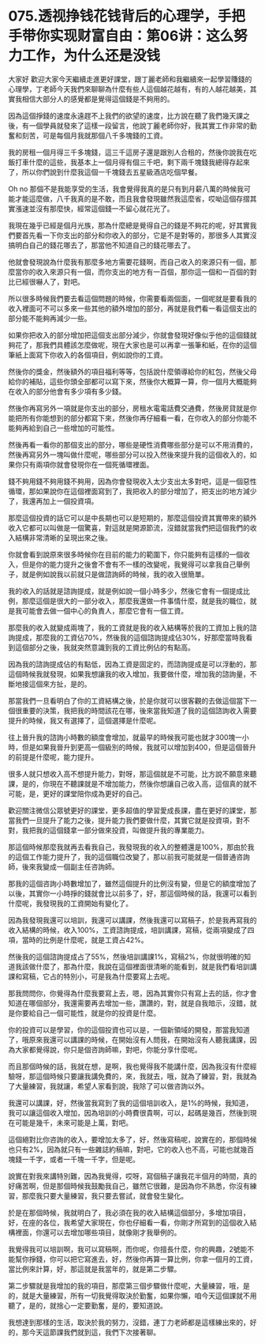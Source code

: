 # 075.透视挣钱花钱背后的心理学，手把手带你实现财富自由：第06讲：这么努力工作，为什么还是没钱

大家好 歡迎大家今天繼續走進更好課堂，跟丁麗老師和我繼續來一起學習賺錢的心理學，丁老師今天我們來聊聊為什麼有些人這個越花越有，有的人越花越美，其實我相信大部分人的感覺都是覺得這個錢是不夠用的。

因為這個掙錢的速度永遠趕不上我們的欲望的速度，比方說在聽了我們幾天課之後，有一個學員就發來了這樣一段留言，他說丁麗老師你好，我其實工作非常的勤奮和刻苦，可是每個月我就那個八千多塊錢的工資。

我的房租一個月得三千多塊錢，這三千這房子還是跟別人合租的，然後你說我在吃飯打車什麼的這些，我基本上一個月得有個三千吧，剩下兩千塊錢我總得存起來了，所以你們說到什麼我這個一千塊錢去五星級酒店吃個早餐。

Oh no 那個不是我能享受的生活，我會覺得我真的是只有到月薪八萬的時候我可能才能這麼做，八千我真的是不敢，而且我會發現雖然我這麼省，哎呦這個存摺其實漲速並沒有那麼快，經常這個錢一不留心就花光了。

我現在幾乎已經是個月光族，那為什麼總是覺得自己的錢是不夠花的呢，好其實我們要首先看一下你支出的部分和你收入的部分，它是不是對等的，那很多人其實沒搞明白自己的錢花哪去了，那當他不知道自己的錢花哪去了。

他就會發現說為什麼我有那麼多地方需要花錢啊，而自己收入的來源只有一個，那麼當你的收入來源只有一個，而你支出的地方有一百個，那你這一個和一百個的對比已經很嚇人了，對吧。

所以很多時候我們要去看這個問題的時候，你需要看兩個面，一個呢就是要看我的收入裡面可不可以多來一些其他的額外增加的部分，再就是我們看一看這個支出的部分能不能夠再減少一些。

如果你把收入的部分增加把這個支出部分減少，你就會發現好像似乎他的這個錢就夠花了，那我們具體該怎麼做呢，現在大家也是可以再拿一張筆和紙，在你的這個筆紙上面寫下你收入的各個項目，例如說你的工資。

然後你的獎金，然後額外的項目福利等等，包括說什麼領導給你的紅包，然後父母給你的補貼，這些你頭全部都可以寫下來，然後你大概算一算，你一個月大概能夠在收入的部分他會有多少項有多少錢。

然後你再寫另外一項就是你支出的部分，房租水電電話費交通費，然後房貸就是你能把所有你能想到的部分都寫下來，然後你再仔細看一看，在你收入的部分你能不能夠再給到自己一些增加的可能性。

然後再看一看你的那個支出的部分，哪些是硬性消費哪些部分是可以不用消費的，然後再寫另外一塊叫做什麼呢，哪些部分可以投入然後來提升我的這個收入的，如果你只有兩項你就會發現你在一個死循環裡面。

錢不夠用錢不夠用錢不夠用，因為你會發現收入太少支出太多對吧，這是一個惡性循環，那如果說你在這個裡面寫到了，我把收入的部分增加了，把支出的地方減少了，我還再加上一個投資項。

那麼這個投資的話它可以是中長期也可以是短期的，那麼這個投資其實帶來的額外收入它都可以叫做是一個驚喜，對這就是開源節流，沒錯就當我們把這個我們的收入結構非常清晰的呈現出來之後。

你就會看到說原來很多時候你在目前的能力的範圍下，你只能夠有這樣的一個收入，但是你的能力提升之後會不會有不一樣的改變呢，我覺得可以拿我自己舉例子，就是例如說我以前就只是做諮詢師的時候，我的收入很簡單。

我的收入的話就是諮詢提成，就是例如說一個小時多少，然後它會有一個提成比例，那麼這個是很大的一部分收入，那麼我還做一件事情什麼，就是我的職位，就是我可能會去做一個中心的負責人，那麼它會有一個工資。

那麼我的收入就變成兩塊了，我的工資就是我的收入結構等於我的工資加上我的諮詢提成，那麼我的工資佔70%，然後我的這個諮詢提成佔30%，好那麼當時我看到這個部分之後，我就突然意識到我的工資比例佔的有點高。

因為我的諮詢提成佔的有點低，因為工資是固定的，而諮詢提成是可以浮動的，那這個時候我就發現，如果我想讓我的收入增加，我要做什麼，增加我的諮詢量，不斷地接這個來方扯，是的。

那當我們一旦看明白了你的工資結構之後，於是你就可以很客觀的去做這個當下一個很重要的決策，我把我的時間該花在哪，後來當我知道了我的這個諮詢收入需要提升的時候，我又有選擇了，這個選擇是什麼呢。

往上晉升我的諮詢小時數的額度會增加，就最早的時候我可能也就才300塊一小時，但是如果我晉升到更高一個級別的時候，我就可以增加到400，但是這個晉升的前提是什麼呢，能力提升。

很多人就只想收入高不想提升能力，對呀，那這個就是不可能，比方說不願意來聽課，是的，你現在不聽課就是不增加能力，然後你想讓自己收入高，這個真的就不可能，是，更好的課堂陪你成為更好的自己。

歡迎關注微信公眾號更好的課堂，更多超值的學習愛成長課，盡在更好的課堂，那當我們一旦提升了能力之後，提升能力我們要做什麼，其實它就是投資項，對不對，我把我的這個錢拿一部分做來投資，叫做提升我的專業能力。

那這個時候那麼我就再去看我自己，我發現我的收入的整體還是100%，那由於我的這個工作能力提升了，我的這個職位改變了，那以前我可能就是一個普通咨詢師，後來我變成一個副主任咨詢師。

那我的這個咨詢小時數增加了，雖然這個提升的比例沒有變，但是它的額度增加了以後，其實你一小時掙的錢就會比以前多了，好，那這個時候的話，我還可以看到什麼呢，我發現我的工資開始有變化了。

因為我發現我還可以培訓，我還可以講課，然後我還可以寫稿子，於是我再寫我的收入結構的時候，收入100%，工資諮詢提成，培訓講課，寫稿，從兩項變成了四項，當時的比例是什麼呢，就是工資占42%。

然後我的這個諮詢提成占了55%，然後培訓講課1%，寫稿2%，你就很明確的知道我該做什麼了，那為什麼，我說在這個裡面很清晰的能看到，就是我們看培訓講課和寫稿，它占的特別小，可是我為什麼要寫上去呢。

那我問問你，你覺得為什麼我要寫上去，嗯，因為其實你只有寫上去的話，你才會知道在哪個部分，我還需要再去增加一些，讚讚的，對，就是自我暗示，沒錯，就是你要給自己一個可能性，就是你的投資是什麼。

你的投資可以是學習，你的這個投資也可以是，一個新領域的開發，那當我知道了，哦原來我還可以講課的時候，在開始沒有人問我，在開始沒有人聽我講課，因為大家都覺得說，你只是個咨詢師嘛，對吧，你能分享什麼呢。

而且那個時候的話，我就在想，是啊，我也覺得我不能講什麼，因為我沒有什麼經驗呀，那這個時候只要讓我講免費的，來，我就去，哦，就為了練習，對，我就為了大量練習，我就讓，希望人家看到說，我除了可以做咨詢以外。

我還可以講課，好，然後當我寫到了我的這個培訓收入，是1%的時候，我知道，我可以讓這個收入增加，因為培訓的小時費很貴啊，可以，起碼是幾百，然後到現在可能是幾千，未來可能是上萬，對吧。

這個絕對比你咨詢的收入，要增加太多了，好，然後寫稿呢，說實在的，那個時候也只有2%，因為就只有一些雜誌約稿嘛，對吧，它的收入也不高，可能也就幾百塊錢一千字，或者一千塊一千字，但是呢。

說實在對我來講特別難，因為我覺得，哎呀，寫個稿子讓我花半個月的時間，真的好痛苦啊，但是那個時候我鼓勵我自己，雖然它很難，是因為你不熟悉，你沒有練習，那麼我只要大量練習，我只要去嘗試，就會發生變化。

於是在那個時候，我就明白了，我必須在我的收入結構這個部分，多增加項目，好，在座的各位，我希望大家現在，你也仔細看一看，你剛才所寫到的這個收入結構裡面，你還可以去增加哪些項目，就像剛才我舉例的。

我覺得我可以培訓啊，我可以寫稿啊，而你呢，你擅長什麼，你的興趣，2號能不能幫你掙錢，你可以把它寫進去，好，然後你再算一算比例，你拿一個月的工資，當比例來計算，好，那這就是我當年的，就是第二步驟。

第二步驟就是我增加的我的項目，那麼第三個步驟做什麼呢，大量練習，哦，是的，就是大量練習，所有一切我覺得取決於勤奮，如果你懶，咱今天這個課就不用聽了，是的，就捨心一定要勤奮，是的，要知道說。

我想達到那樣的生活，取決於我的努力，沒錯，連丁力老師都是這樣練出來的，好的，那今天這節課我們就到這，我們下次接著聊。